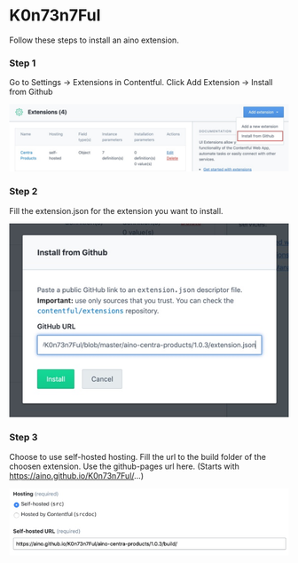 # K0n73n7Ful

Follow these steps to install an aino extension.

### Step 1

Go to Settings -> Extensions in Contentful. Click Add Extension -> Install from Github

<img src="./assets/step-1.jpg" />

### Step 2

Fill the extension.json for the extension you want to install.

<img src="./assets/step-2.jpg" />

### Step 3

Choose to use self-hosted hosting. Fill the url to the build folder of the choosen extension. Use the github-pages url here. (Starts with https://aino.github.io/K0n73n7Ful/...)

<img src="./assets/step-3.jpg" />
